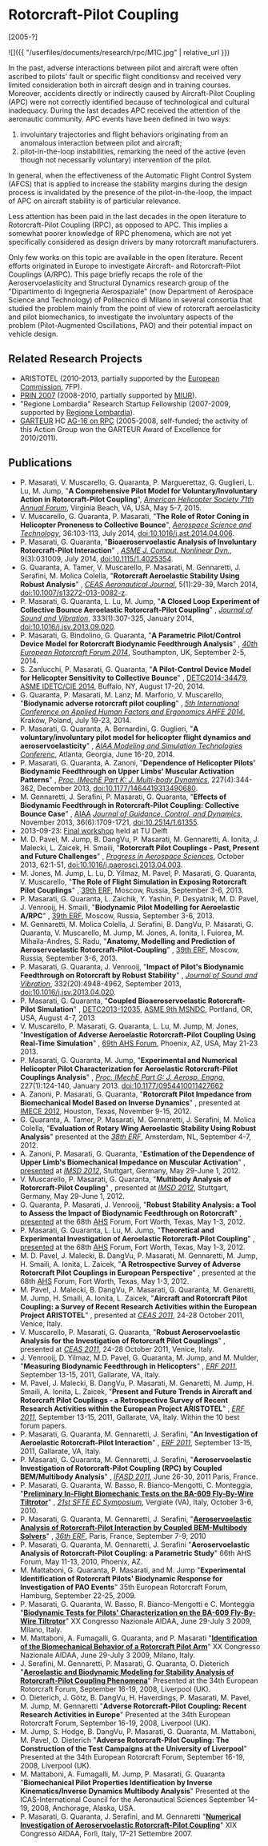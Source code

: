 ---
---

# Rotorcraft-Pilot Coupling 
[2005-?] 

![]({{ "/userfiles/documents/research/rpc/M1C.jpg" | relative_url }})

In the past, adverse interactions between pilot and aircraft were often ascribed to pilots' fault or specific flight conditionsv and received very limited consideration both in aircraft design and in training courses. Moreover, accidents directly or indirectly caused by Aircraft-Pilot Coupling (APC) were not correctly identified because of technological and cultural inadequacy. During the last decades APC received the attention of the aeronautic community. APC events have been defined in two ways: 

1. involuntary trajectories and flight behaviors originating from an anomalous interaction between pilot and aircraft; 
2. pilot-in-the-loop instabilities, remarking the need of the active (even though not necessarily voluntary) intervention of the pilot. 

In general, when the effectiveness of the Automatic Flight Control System (AFCS) that is applied to increase the stability margins during the design process is invalidated by the presence of the pilot-in-the-loop, the impact of APC on aircraft stability is of particular relevance. 

Less attention has been paid in the last decades in the open literature to Rotorcraft-Pilot Coupling (RPC), as opposed to APC. This implies a somewhat poorer knowledge of RPC phenomena, which are not yet specifically considered as design drivers by many rotorcraft manufacturers. 

Only few works on this topic are available in the open literature. Recent efforts originated in Europe to investigate Aircraft- and Rotorcraft-Pilot Couplings (A/RPC). This page briefly recaps the role of the Aeroservoelasticity and Structural Dynamics research group of the "Dipartimento di Ingegneria Aerospaziale" (now Department of Aerospace Science and Technology) of Politecnico di Milano in several consortia that studied the problem mainly from the point of view of rotorcraft aeroelasticity and pilot biomechanics, to investigate the involuntary aspects of the problem (Pilot-Augmented Oscillations, PAO) and their potential impact on vehicle design. 

## Related Research Projects
* ARISTOTEL (2010-2013, partially supported by the [European Commission]("http://cordis.europa.eu/fp7/home_en.html"), 7FP). 
* [PRIN 2007]("http://prin.miur.it/index.php?pag=2007") (2008-2010, partially supported by [MIUR]("http://prin.miur.it/")). 
* "Regione Lombardia" Research Startup Fellowship (2007-2009, supported by [Regione Lombardia]("http://www.regione.lombardia.it/")). 
* [GARTEUR]("http://www.garteur.org/") HC [AG-16 on RPC]("https://www.mbdyn.org/userfiles/documents/research/garteur-ag-16.html") (2005-2008, self-funded; the activity of this Action Group won the GARTEUR Award of Excellence for 2010/2011). 

## Publications
* P. Masarati, V. Muscarello, G. Quaranta, P. Marguerettaz, G. Guglieri, L. Lu, M. Jump, "**A Comprehensive Pilot Model for Voluntary/Involuntary Action in Rotorcraft-Pilot Coupling**", 
  [_American Helicopter Society 71th Annual Forum_]("http://vtol.org/annual-forum/forum-71"), Virginia Beach, VA, USA, May 5-7, 2015. 
* V. Muscarello, G. Quaranta, P. Masarati, "**The Role of Rotor Coning in Helicopter Proneness to Collective Bounce**", 
  [_Aerospace Science and Technology_]("http://www.journals.elsevier.com/aerospace-science-and-technology"), 36:103-113, July 2014, [doi:10.1016/j.ast.2014.04.006]("http://dx.doi.org/10.1016/j.ast.2014.04.006"). 
* P. Masarati, G. Quaranta, "**Bioaeroservoelastic Analysis of Involuntary Rotorcraft-Pilot Interaction**" , 
  [_ASME J. Comput. Nonlinear Dyn._]("http://journaltool.asme.org/Content/JournalDescriptions.cfm?journalId=21&Journal=CND"), 
  9(3):031009, July 2014, [doi:10.1115/1.4025354]("http://dx.doi.org/10.1115/1.4025354"). 
* G. Quaranta, A. Tamer, V. Muscarello, P. Masarati, M. Gennaretti, J. Serafini, M. Molica Colella, "**Rotorcraft Aeroelastic Stability Using Robust Analysis**" , 
  [_CEAS Aeronautical Journal_]("http://link.springer.com/journal/13272"), 
  5(1):29-39, March 2014, [doi:10.1007/s13272-013-0082-z](http://dx.doi.org/10.1007/s13272-013-0082-z). 
* P. Masarati, G. Quaranta, L. Lu, M. Jump, "**A Closed Loop Experiment of Collective Bounce Aeroelastic Rotorcraft-Pilot Coupling**" ,
  [_Journal of Sound and Vibration_]("http://www.journals.elsevier.com/journal-of-sound-and-vibration/"), 
  333(1):307-325, January 2014, [doi:10.1016/j.jsv.2013.09.020]("http://dx.doi.org/10.1016/j.jsv.2013.09.020"). 
* P. Masarati, G. Bindolino, G. Quaranta, "**A Parametric Pilot/Control Device Model for Rotorcraft Biodynamic Feedthrough Analysis**" , 
  [_40th European Rotorcraft Forum 2014_]("http://aerosociety.com/About-Us/specgroups/Rotorcraft/ERF-2014"), Southampton, UK, September 2-5, 2014. 
* S. Zanlucchi, P. Masarati, G. Quaranta, "**A Pilot-Control Device Model for Helicopter Sensitivity to Collective Bounce**" , 
  [DETC2014-34479]("http://dx.doi.org/10.1115/DETC2014-34479"), 
  [ASME IDETC/CIE 2014]("http://www.asmeconferences.org/IDETC2014/"), Buffalo, NY, August 17-20, 2014. 
* G. Quaranta, P. Masarati, M. Lanz, M. Marforio, V. Muscarello, "**Biodynamic adverse rotorcraft pilot coupling**" ,
  [_5th International Conference on Applied Human Factors and Ergonomics AHFE 2014_]("http://www.ahfe2014.org/"), 
  Kraków, Poland, July 19-23, 2014. 
* P. Masarati, G. Quaranta, A. Bernardini, G. Guglieri, 
  "**A voluntary/involuntary pilot model for helicopter flight dynamics and aeroservoelasticity**" , 
  [_AIAA Modeling and Simulation Technologies Conferenc_]("http://www.aiaa.org/aviation2014/"), Atlanta, Georgia, June 16-20, 2014. 
* P. Masarati, G. Quaranta, A. Zanoni, "**Dependence of Helicopter Pilots' Biodynamic Feedthrough on Upper Limbs' Muscular Activation Patterns**" , 
  [_Proc. IMechE Part K: J. Multi-body Dynamics_]("http://www.uk.sagepub.com/journals/Journal202024"), 
  227(4):344-362, December 2013, [doi:10.1177/1464419313490680]("http://dx.doi.org/10.1177/1464419313490680"). 
* M. Gennaretti, J. Serafini, P. Masarati, G. Quaranta, 
  "**Effects of Biodynamic Feedthrough in Rotorcraft-Pilot Coupling: Collective Bounce Case**" , 
  [AIAA]("http://www.aiaa.org/") [_Journal of Guidance, Control, and Dynamics_]("http://arc.aiaa.org/loi/jgcd"), November 2013, 36(6):1709-1721, 
  [doi:10.2514/1.61355]("http://dx.doi.org/10.2514/1.61355"). 
* 2013-09-23: [Final workshop]("http://aristotel-project.eu/news-events/final-workshop/") held at TU Delft 
* M. D. Pavel, M. Jump, B. DangVu, P. Masarati, M. Gennaretti, A. Ionita, J. Malecki, L. Zaicek, H. Smaili, 
  "**Rotorcraft Pilot Couplings - Past, Present and Future Challenges**" , 
  [_Progress in Aerospace Sciences_]("http://www.journals.elsevier.com/progress-in-aerospace-sciences/"), 
  October 2013, 62:1-51, [doi:10.1016/j.paerosci.2013.04.003]("http://dx.doi.org/10.1016/j.paerosci.2013.04.003"). 
* M. Jones, M. Jump, L. Lu, D. Yilmaz, M. Pavel, P. Masarati, G. Quaranta, V. Muscarello, 
  "**The Role of Flight Simulation in Exposing Rotorcraft Pilot Couplings**" , 
  [39th ERF]("http://erf2013.org/"), Moscow, Russia, September 3-6, 2013. 
* P. Masarati, G. Quaranta, L. Zaichik, Y. Yashin, P. Desyatnik, M. D. Pavel, J. Venrooij, H. Smaili, 
  "**Biodynamic Pilot Modelling for Aeroelastic A/RPC**" , 
  [39th ERF]("http://erf2013.org/"), Moscow, Russia, September 3-6, 2013. 
* M. Gennaretti, M. Molica Colella, J. Serafini, B. DangVu, P. Masarati, G. Quaranta, V. Muscarello, M. Jump, M. Jones, A. Ionita, I. Fuiorea, M. Mihaila-Andres, S. Radu, 
  "**Anatomy, Modelling and Prediction of Aeroservoelastic Rotorcraft-Pilot-Coupling**" , 
  [39th ERF]("http://erf2013.org/"), Moscow, Russia, September 3-6, 2013. 
* P. Masarati, G. Quaranta, J. Venrooij, 
  "**Impact of Pilot's Biodynamic Feedthrough on Rotorcraft by Robust Stability**" , 
  [_Journal of Sound and Vibration_]("http://www.journals.elsevier.com/journal-of-sound-and-vibration/"), 
  332(20):4948-4962, September 2013, [doi:10.1016/j.jsv.2013.04.020]("http://dx.doi.org/10.1016/j.jsv.2013.04.020"). 
* P. Masarati, G. Quaranta, "**Coupled Bioaeroservoelastic Rotorcraft-Pilot Simulation**" , 
  [DETC2013-12035]("http://dx.doi.org/10.1115/DETC2013-12035"), 
  [ASME 9th MSNDC]("http://www.asmeconferences.org/IDETC2013"), Portland, OR, USA, August 4-7, 2013 
* V. Muscarello, P. Masarati, G. Quaranta, L. Lu, M. Jump, M. Jones, 
  "**Investigation of Adverse Aeroelastic Rotorcraft-Pilot Coupling Using Real-Time Simulation**" , 
  [69th AHS Forum]("http://vtol.org/"), Phoenix, AZ, USA, May 21-23 2013. 
* P. Masarati, G. Quaranta, M. Jump, 
  "**Experimental and Numerical Helicopter Pilot Characterization for Aeroelastic Rotorcraft-Pilot Couplings Analysis**" , 
  [_Proc. IMechE Part G: J. Aerosp. Engng._]("http://www.uk.sagepub.com/journals/Journal202021") 
  227(1):124-140, January 2013. [doi:10.1177/0954410011427662]("http://dx.doi.org/10.1177/0954410011427662") 
* A. Zanoni, P. Masarati, G. Quaranta, 
  "**Rotorcraft Pilot Impedance from Biomechanical Model Based on Inverse Dynamics**" , 
  presented at [IMECE 2012]("http://www.asmeconferences.org/congress2012/"), Houston, Texas, November 9-15, 2012. 
* G. Quaranta, A. Tamer, P. Masarati, M. Gennaretti, J. Serafini, M. Molica Colella, 
  "**Evaluation of Rotary Wing Aeroelastic Stability Using Robust Analysis**" 
  presented at the [_38th ERF_]("http://erf2012.nlr.nl/"), Amsterdam, NL, September 4-7, 2012. 
* A. Zanoni, P. Masarati, G. Quaranta, 
  "**Estimation of the Dependence of Upper Limb's Biomechanical Impedance on Muscular Activation**" , 
  [presented]("http://www.aero.polimi.it/masarati/Publications/imsd2012_bm_pres.pdf") at 
  [_IMSD 2012_]("http://www.imsd2012.uni-stuttgart.de/"), Stuttgart, Germany, May 29-June 1, 2012. 
* V. Muscarello, P. Masarati, G. Quaranta, "**Multibody Analysis of Rotorcraft-Pilot Coupling**" , presented at [_IMSD 2012_]("http://www.imsd2012.uni-stuttgart.de/"), Stuttgart, Germany, May 29-June 1, 2012. 
* G. Quaranta, P. Masarati, J. Venrooij, "**Robust Stability Analysis: a Tool to Assess the Impact of Biodynamic Feedthrough on Rotorcraft**" , 
  [presented]("http://www.aero.polimi.it/masarati/Publications/robust-bdft_pres.pdf") at the 
  68th [AHS]("http://www.vtol.org/) Forum, Fort Worth, Texas, May 1-3, 2012. 
* P. Masarati, G. Quaranta, L. Lu, M. Jump, 
  "**Theoretical and Experimental Investigation of Aeroelastic Rotorcraft-Pilot Coupling**" , 
  [presented]("http://www.aero.polimi.it/masarati/Publications/pao_pres.pdf") at the 68th [AHS]("http://www.vtol.org/) Forum, Fort Worth, Texas, May 1-3, 2012. 
* M. D. Pavel, J. Malecki, B. DangVu, P. Masarati, M. Gennaretti, M. Jump, H. Smaili, A. Ionita, L. Zaicek, "**A Retrospective Survey of Adverse Rotorcraft Pilot Couplings in European Perspective**" , presented at the 68th [AHS]("http://www.vtol.org/) Forum, Fort Worth, Texas, May 1-3, 2012. 
* M. Pavel, J. Malecki, B. DangVu, P. Masarati, G. Quaranta, M. Genaretti, M. Jump, H. Smaili, A. Ionita, L. Zaicek, "**Aircraft and Rotorcraft Pilot Coupling: a Survey of Recent Research Activities within the European Project ARISTOTEL**" , presented at 
  [_CEAS 2011_]("http://www.ceas2011.org/"), 24-28 October 2011, Venice, Italy. 
* V. Muscarello, P. Masarati, G. Quaranta, "**Robust Aeroservoelastic Analysis for the Investigation of Rotorcraft Pilot Couplings**" , presented at [_CEAS 2011_]("http://www.ceas2011.org/"), 24-28 October 2011, Venice, Italy. 
* J. Venrooij, D. Yilmaz, M.D. Pavel, G. Quaranta, M. Jump, and M. Mulder, "**Measuring Biodynamic Feedthrough in Helicopters**" , [_ERF 2011_]("http://www.erf2011.org/"), September 13-15, 2011, Gallarate, VA, Italy. 
* M. Pavel, J. Malecki, B. DangVu, P. Masarati, M. Genaretti, M. Jump, H. Smaili, A. Ionita, L. Zaicek, "**Present and Future Trends in Aircraft and Rotorcraft Pilot Couplings - a Retrospective Survey of Recent Research Activities within the European Project ARISTOTEL**" , [_ERF 2011_]("http://www.erf2011.org/"), September 13-15, 2011, Gallarate, VA, Italy. Within the 10 best forum papers. 
* P. Masarati, G. Quaranta, M. Gennaretti, J. Serafini, "**An Investigation of Aeroelastic Rotorcraft-Pilot Interaction**" , [_ERF 2011_]("http://www.erf2011.org/"), September 13-15, 2011, Gallarate, VA, Italy. 
* P. Masarati, G. Quaranta, M. Gennaretti, J. Serafini, 
  "**Aeroservoelastic Investigation of Rotorcraft-Pilot Coupling (RPC) by Coupled BEM/Multibody Analysis**" , 
  [_IFASD 2011_]("http://www.ifasd2011.com/"), June 26-30, 2011 Paris, France. 
* P. Masarati, G. Quaranta, W. Basso, R. Bianco-Mengotti, C. Monteggia, 
  "[**Preliminary In-Flight Biomechanic Tests on the BA-609 Fly-By-Wire Tiltrotor**]("http://www.aero.polimi.it/masarati/Publications/sfte2010_609_bm.pdf")" , 
  [_21st SFTE EC Symposium_]("http://www.sfte-ec.se/"), Vergiate (VA), Italy, October 3-6, 2010. 
* P. Masarati, G. Quaranta, M. Gennaretti, J. Serafini, 
  "[**Aeroservoelastic Analysis of Rotorcraft-Pilot Interaction by Coupled BEM-Multibody Solvers**]("http://www.aero.polimi.it/masarati/Publications/rpcerf2010.pdf")" , 
  [_36th ERF_]("http://www.erf2010.org/"), Paris, France, September 7-9, 2010 
* P. Masarati, G. Quaranta, M. Gennaretti, J. Serafini "**Aeroservoelastic Analysis of Rotorcraft-Pilot Coupling: a Parametric Study**" 66th AHS Forum, May 11-13, 2010, Phoenix, AZ. 
* M. Mattaboni, G. Quaranta, P. Masarati, and M. Jump "**Experimental Identification of Rotorcraft Pilots' Biodynamic Response for Investigation of PAO Events**" 35th European Rotorcraft Forum, Hamburg, September 22-25, 2009. 
* P. Masarati, G. Quaranta, W. Basso, R. Bianco-Mengotti e C. Monteggia 
  "[**Biodynamic Tests for Pilots' Characterization on the BA-609 Fly-By-Wire Tiltrotor**]("http://www.aero.polimi.it/masarati/Publications/aidaa2009_609_quaranta_paper.pdf")" XX Congresso Nazionale AIDAA, June 29-July 3 2009, Milano, Italy. 
* M. Mattaboni, A. Fumagalli, G. Quaranta, and P. Masarati "[**Identification of the Biomechanical Behavior of a Rotorcraft Pilot Arm**]("http://www.aero.polimi.it/masarati/Publications/aidaa2009bm.pdf")" XX Congresso Nazionale AIDAA, June 29-July 3 2009, Milano, Italy. 
* J. Serafini, M. Gennaretti, P. Masarati, G. Quaranta, O. Dieterich 
  "[**Aeroelastic and Biodynamic Modeling for Stability Analysis of Rotorcraft-Pilot Coupling Phenomena**]("http://www.aero.polimi.it/masarati/Publications/08erf_ae.pdf")" Presented at the 34th European Rotorcraft Forum, September 16-19, 2008, Liverpool (UK). 
* O. Dieterich, J. Götz, B. DangVu, H. Haverdings, P. Masarati, M. Pavel, M. Jump, M. Gennaretti "**Adverse Rotorcraft-Pilot Coupling: Recent Research Activities in Europe**" Presented at the 34th European Rotorcraft Forum, September 16-19, 2008, Liverpool (UK). 
* M. Jump, S. Hodge, B. DangVu, P. Masarati, G. Quaranta, M. Mattaboni, M. Pavel, O. Dieterich "**Adverse Rotorcraft-Pilot Coupling: The Construction of the Test Campaigns at the University of Liverpool**" Presented at the 34th European Rotorcraft Forum, September 16-19, 2008, Liverpool (UK). 
* M. Mattaboni, A. Fumagalli, M. Jump, P. Masarati, G. Quaranta "**Biomechanical Pilot Properties Identification by Inverse Kinematics/Inverse Dynamics Multibody Analysis**" Presented at the ICAS-International Council for the Aeronautical Sciences September 14-19, 2008, Anchorage, Alaska, USA. 
* P. Masarati, G. Quaranta, J. Serafini, and M. Gennaretti "[**Numerical Investigation of Aeroservoelastic Rotorcraft-Pilot Coupling**]("http://www.aero.polimi.it/masarati/Publications/aidaa2007-rpc.pdf")" XIX Congresso AIDAA, Forlì, Italy, 17-21 Settembre 2007. 
